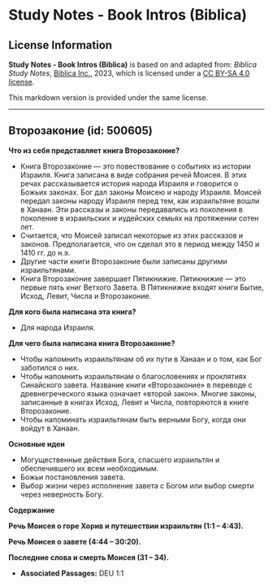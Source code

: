 # Study Notes - Book Intros (Biblica)

## License Information

**Study Notes - Book Intros (Biblica)** is based on and adapted from: _Biblica Study Notes_, [Biblica Inc.](https://www.biblica.com/), 2023, which is licensed under a [CC BY-SA 4.0 license](https://creativecommons.org/licenses/by-sa/4.0/legalcode.en).

This markdown version is provided under the same license.



--------------------------------

## Второзаконие (id: 500605)

**Что из себя представляет книга Второзаконие?**

* Книга Второзаконие — это повествование о событиях из истории Израиля. Книга записана в виде собрания речей Моисея. В этих речах рассказывается история народа Израиля и говорится о Божьих законах. Бог дал законы Моисею и народу Израиля. Моисей передал законы народу Израиля перед тем, как израильтяне вошли в Ханаан. Эти рассказы и законы передавались из поколения в поколение в израильских и иудейских семьях на протяжении сотен лет.
* Считается, что Моисей записал некоторые из этих рассказов и законов. Предполагается, что он сделал это в период между 1450 и 1410 гг. до н.э.
* Другие части книги Второзаконие были записаны другими израильтянами.
* Книга Второзаконие завершает Пятикнижие. Пятикнижие — это первые пять книг Ветхого Завета. В Пятикнижие входят книги Бытие, Исход, Левит, Числа и Второзаконие.

**Для кого была написана эта книга?**

* Для народа Израиля.

**Для чего была написана книга Второзаконие?**

* Чтобы напомнить израильтянам об их пути в Ханаан и о том, как Бог заботился о них.
* Чтобы напомнить израильтянам о благословениях и проклятиях Синайского завета. Название книги «Второзаконие» в переводе с древнегреческого языка означает «второй закон». Многие законы, записанные в книгах Исход, Левит и Числа, повторяются в книге Второзаконие.
* Чтобы напоминать израильтянам быть верными Богу, когда они войдут в Ханаан.

**Основные идеи**

* Могущественные действия Бога, спасшего израильтян и обеспечившего их всем необходимым.
* Божьи постановления завета.
* Выбор жизни через исполнение завета с Богом или выбор смерти через неверность Богу.

**Содержание**

**Речь Моисея о горе Хорив и путешествии израильтян (1:1 – 4:43\).**

**Речь Моисея о завете (4:44 – 30:20\).**

**Последние слова и смерть Моисея (31 – 34\).**

* **Associated Passages:** DEU 1:1

